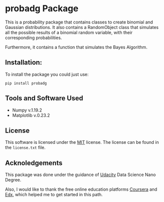 # probadg Package


This is a probability package that contains classes to create binomial and Gaussian distributions. It also contains a RandomObject class that simulates all the possible results of a binomial random variable, with their corresponding probabilities.

Furthermore, it contains a function that simulates the Bayes Algorithm. 

## Installation:


To install the package you could just use:

`pip install probadg`

## Tools and Software Used


+ Numpy v.1.19.2
+ Matplotlib v.0.23.2

## License

This software is licensed under the [MIT](https://opensource.org/licenses/MIT) license. The license can be found in the `license.txt` file. 

## Acknoledgements

This package was done under the guidance of [Udacity](udacity.com) Data Science Nano Degree. 

Also, I would like to thank the free online education platforms [Coursera](https://www.coursera.org) and [Edx](https://www.edx.org), which helped me to get started in this path.  
